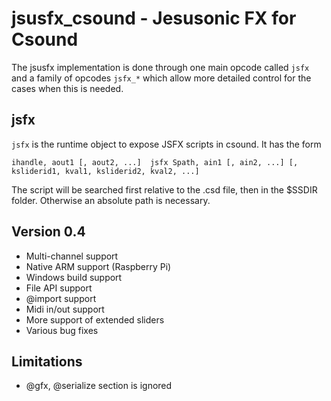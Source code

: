 jsusfx_csound - Jesusonic FX for Csound
=======================================
The jsusfx implementation is done through one main opcode called `jsfx` and a family of opcodes `jsfx_*` which 
allow more detailed control for the cases when this is needed.

jsfx
-----

`jsfx` is the runtime object to expose JSFX scripts in csound. It has the form

    ihandle, aout1 [, aout2, ...]  jsfx Spath, ain1 [, ain2, ...] [, ksliderid1, kval1, ksliderid2, kval2, ...]
     
The script will be searched first relative to the .csd file, then in the $SSDIR folder. Otherwise an absolute 
path is necessary. 


Version 0.4
-----------
* Multi-channel support
* Native ARM support (Raspberry Pi)
* Windows build support
* File API support
* @import support
* Midi in/out support
* More support of extended sliders
* Various bug fixes


Limitations
-----------
* @gfx, @serialize section is ignored